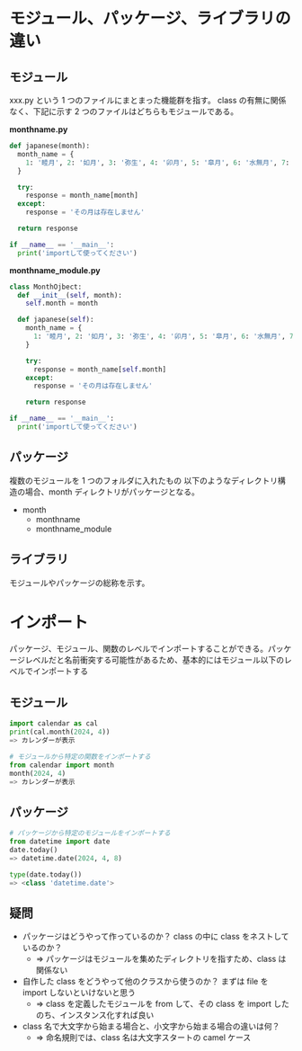 # モジュール、パッケージ、ライブラリの違い

## モジュール

xxx.py という 1 つのファイルにまとまった機能群を指す。
class の有無に関係なく、下記に示す 2 つのファイルはどちらもモジュールである。

**monthname.py**

```python
def japanese(month):
  month_name = {
    1: '睦月', 2: '如月', 3: '弥生', 4: '卯月', 5: '皐月', 6: '水無月', 7: '文月', 8: '葉月', 9: '長月', 10: '神奈月', 11: '霜月', 12: '師走'
  }

  try:
    response = month_name[month]
  except:
    response = 'その月は存在しません'

  return response

if __name__ == '__main__':
  print('importして使ってください')
```

**monthname_module.py**

```python
class MonthOjbect:
  def __init__(self, month):
    self.month = month

  def japanese(self):
    month_name = {
      1: '睦月', 2: '如月', 3: '弥生', 4: '卯月', 5: '皐月', 6: '水無月', 7: '文月', 8: '葉月', 9: '長月', 10: '神奈月', 11: '霜月', 12: '師走'
    }

    try:
      response = month_name[self.month]
    except:
      response = 'その月は存在しません'

    return response

if __name__ == '__main__':
  print('importして使ってください')

```

## パッケージ

複数のモジュールを 1 つのフォルダに入れたもの
以下のようなディレクトリ構造の場合、month ディレクトリがパッケージとなる。

- month
  - monthname
  - monthname_module

## ライブラリ

モジュールやパッケージの総称を示す。

# インポート

パッケージ、モジュール、関数のレベルでインポートすることができる。パッケージレベルだと名前衝突する可能性があるため、基本的にはモジュール以下のレベルでインポートする

## モジュール

```python
import calendar as cal
print(cal.month(2024, 4))
=> カレンダーが表示

# モジュールから特定の関数をインポートする
from calendar import month
month(2024, 4)
=> カレンダーが表示
```

## パッケージ

```python
# パッケージから特定のモジュールをインポートする
from datetime import date
date.today()
=> datetime.date(2024, 4, 8)

type(date.today())
=> <class 'datetime.date'>
```

## 疑問

- パッケージはどうやって作っているのか？ class の中に class をネストしているのか？
  - => パッケージはモジュールを集めたディレクトリを指すため、class は関係ない
- 自作した class をどうやって他のクラスから使うのか？ まずは file を import しないといけないと思う
  - => class を定義したモジュールを from して、その class を import したのち、インスタンス化すれば良い
- class 名で大文字から始まる場合と、小文字から始まる場合の違いは何？
  - => 命名規則では、class 名は大文字スタートの camel ケース

